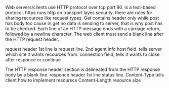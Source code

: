 Web servers/clients use HTTP protocol over tcp port 80. is a text-based protocol. https runs http on transport layes security. there are rules for sharing recources like request types.
Get contains header only while post has body too cause in get no data is sending to server, that is why post has to be checked. Each line of an HTTP message ends with a carriage return, followed by a newline character. The web client must send a blank line after the HTTP request header.

request header
1st line is request line.
2nd agent info
host field. tells server which site it wants recources from.
connection field, tells it wants to close after responce or continue


The HTTP response header section is delineated from the HTTP response body by a blank
line.
responce header
1st line status line.
Content-Type tells client how to implement resoursce
Content-Length resource size


